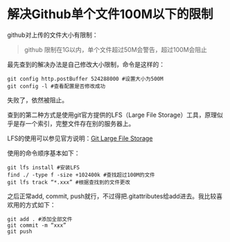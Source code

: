 # 解决Github单个文件100M以下的限制

github对上传的文件大小有限制：

> github 限制在1G以内，单个文件超过50M会警告，超过100M会阻止

最先查到的解决办法是自己修改大小限制，命令是这样的：

```
git config http.postBuffer 524288000 #设置大小为500M
git config -l #查看配置是否修改成功
```

失败了，依然被阻止。

查到的第二种方式是使用git官方提供的LFS（Large File Storage）工具，原理似乎是存一个索引，完整文件存在别的服务器上。

LFS的使用可以参见官方说明：[Git Large File Storage](https://git-lfs.github.com/)

使用的命令顺序基本如下：

```
git lfs install #安装LFS
find ./ -type f -size +102400k #查找超过100M的文件
git lfs track “*.xxx” #根据查找到的文件更改   
```

之后正常add, commit, push就行，不过得把.gitattributes给add进去。我比较喜欢用的方式如下：

```
git add . #添加全部文件
git commit -m “xxx”
git push
```
